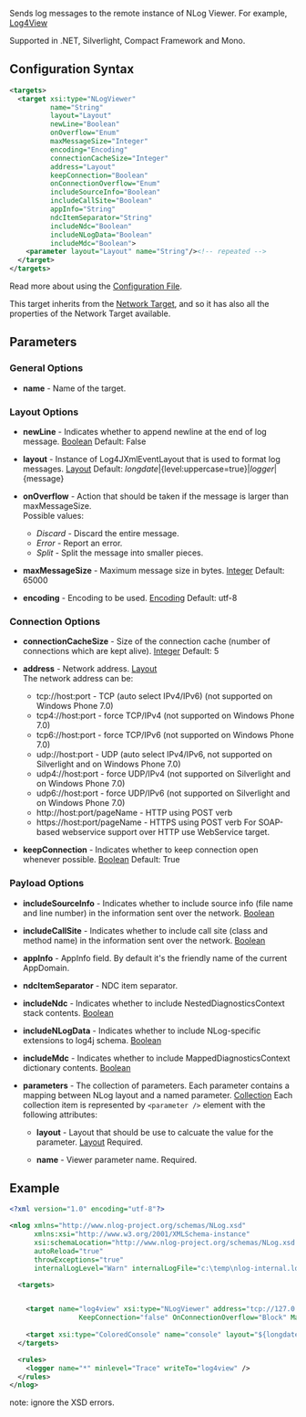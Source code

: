 Sends log messages to the remote instance of NLog Viewer. For example, [Log4View](http://www.log4view.com/log4view/)

Supported in .NET, Silverlight, Compact Framework and Mono.
## Configuration Syntax
```xml
<targets>
  <target xsi:type="NLogViewer"
          name="String"
          layout="Layout"
          newLine="Boolean"
          onOverflow="Enum"
          maxMessageSize="Integer"
          encoding="Encoding"
          connectionCacheSize="Integer"
          address="Layout"
          keepConnection="Boolean"
          onConnectionOverflow="Enum"
          includeSourceInfo="Boolean"
          includeCallSite="Boolean"
          appInfo="String"
          ndcItemSeparator="String"
          includeNdc="Boolean"
          includeNLogData="Boolean"
          includeMdc="Boolean">
    <parameter layout="Layout" name="String"/><!-- repeated -->
  </target>
</targets>
```
Read more about using the [Configuration File](Configuration-file).

This target inherits from the [Network Target](Network-target), and so it has also all the properties of the Network Target available. 

## Parameters
### General Options
* **name** - Name of the target.

### Layout Options
* **newLine** - Indicates whether to append newline at the end of log message. [Boolean](Data-types) Default: False

* **layout** - Instance of Log4JXmlEventLayout that is used to format log messages. [Layout](Data-types) Default: ${longdate}|${level:uppercase=true}|${logger}|${message}

* **onOverflow** - Action that should be taken if the message is larger than maxMessageSize.  
Possible values:
  * _Discard_ - Discard the entire message.
  * _Error_ - Report an error.
  * _Split_ - Split the message into smaller pieces.

* **maxMessageSize** - Maximum message size in bytes. [Integer](Data-types) Default: 65000

* **encoding** - Encoding to be used. [Encoding](Data-types) Default: utf-8

### Connection Options
* **connectionCacheSize** - Size of the connection cache (number of connections which are kept alive). [Integer](Data-types) Default: 5

* **address** - Network address. [Layout](Data-types)  
The network address can be:
  * tcp://host:port - TCP (auto select IPv4/IPv6) (not supported on Windows Phone 7.0)
  * tcp4://host:port - force TCP/IPv4 (not supported on Windows Phone 7.0)
  * tcp6://host:port - force TCP/IPv6 (not supported on Windows Phone 7.0)
  * udp://host:port - UDP (auto select IPv4/IPv6, not supported on Silverlight and on Windows Phone 7.0)
  * udp4://host:port - force UDP/IPv4 (not supported on Silverlight and on Windows Phone 7.0)
  * udp6://host:port - force UDP/IPv6 (not supported on Silverlight and on Windows Phone 7.0)
  * http://host:port/pageName - HTTP using POST verb
  * https://host:port/pageName - HTTPS using POST verb
  For SOAP-based webservice support over HTTP use WebService target.

* **keepConnection** - Indicates whether to keep connection open whenever possible. [Boolean](Data-types) Default: True

### Payload Options
* **includeSourceInfo** - Indicates whether to include source info (file name and line number) in the information sent over the network. [Boolean](Data-types)  


* **includeCallSite** - Indicates whether to include call site (class and method name) in the information sent over the network. [Boolean](Data-types)  

* **appInfo** - AppInfo field. By default it's the friendly name of the current AppDomain.

* **ndcItemSeparator** - NDC item separator.

* **includeNdc** - Indicates whether to include NestedDiagnosticsContext stack contents. [Boolean](Data-types)

* **includeNLogData** - Indicates whether to include NLog-specific extensions to log4j schema. [Boolean](Data-types)

* **includeMdc** - Indicates whether to include MappedDiagnosticsContext dictionary contents. [Boolean](Data-types)

* **parameters** - The collection of parameters. Each parameter contains a mapping between NLog layout and a named parameter. [Collection](Data-types) 
Each collection item is represented by `<parameter />` element with the following attributes:

  * **layout** - Layout that should be use to calcuate the value for the parameter. [Layout](Data-types) Required.

  * **name** - Viewer parameter name. Required.


## Example

```xml
<?xml version="1.0" encoding="utf-8"?>

<nlog xmlns="http://www.nlog-project.org/schemas/NLog.xsd"
      xmlns:xsi="http://www.w3.org/2001/XMLSchema-instance"
      xsi:schemaLocation="http://www.nlog-project.org/schemas/NLog.xsd NLog.xsd"
      autoReload="true"
      throwExceptions="true"
      internalLogLevel="Warn" internalLogFile="c:\temp\nlog-internal.log">

  <targets>


    <target name="log4view" xsi:type="NLogViewer" address="tcp://127.0.0.1:878" 
                 KeepConnection="false" OnConnectionOverflow="Block" MaxConnections="5" />
  
    <target xsi:type="ColoredConsole" name="console" layout="${longdate} ${logger} ${uppercase:${level}} ${message}" />
  </targets>

  <rules>
    <logger name="*" minlevel="Trace" writeTo="log4view" />
  </rules>
</nlog>
```

note: ignore the XSD errors.